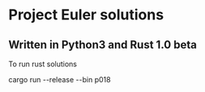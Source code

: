 # Project Euler solutions

## Written in Python3 and Rust 1.0 beta

To run rust solutions

cargo run --release --bin p018
